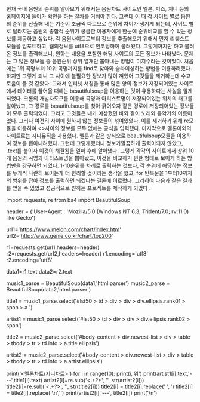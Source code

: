 현재 국내 음원의 순위를 알아보기 위해서는 음원차트 사이트인 멜론, 벅스, 지니 등의 홈페이지에 들어가 확인을 하는 절차를 거쳐야 한다. 그런데 이 때 각 사이트 별로 음원 의 순위를 산출해 내는 기준이 조금씩 다르므로 순위에 차이가 생기게 되는데, 사이트 별로 달라지는 음원의 종합적 순위가 궁금한 이용자에게 한눈에 순위비교를 할 수 있는 정보를 제공하고 싶었다. 
 각 음원사이트로부터 정보를 추출해오기 위해서 먼저 리퀘스트 모듈을 임포트하고, 웹의정보를 utf8으로 인코딩하여 불러왔다. 그렇게까지만 하고 불러온 정보를 출력해보니, 원하는 내용을 포함한 해당 사이트의 모든 정보가 나타났다. 문제는 그 많은 정보들 중 음원순위 상위 열개만 뽑아내는 방법이 미지수라는 것이었다. 처음에는 1위 곡명부터 10위 곡명까지를 find로 찾아와 슬라이싱하는 방법을 이용하려했다. 하지만 그렇게 되니 그 사이에 불필요한 정보가 많이 껴있어 그것들을 제거하는데 수고로움이 들 것 같았다. 그래서 인터넷 서칭을 통해 많은 양의 정보가 저장되어있는 사이트에서 데이터를 끌어올 때에는 beautifulsoup을 이용하는 것이 유용하다는 사실을 알게 되었다. 크롬의 개발자도구를 이용해 곡명과 아티스트명이 저장되어있는 위치의 태그를 알아냈고, 그 경로를 beautifulsoup를 찾아 긁어오자 같은 경로에 저장되어있는 정보들이 모두 출력되었다. 그리고 그것들은 내가 예상했던 바와 같이 노래와 음악가의 이름이었다. 그러나 여전히 사이에 원하지 않는 정보들이 섞여있었다. 이를 제거하기 위해 re모듈을 이용하여 <>사이의 정보를 모두 없애는 공식을 입력했다. 마지막으로 
멜론이외의 사이트로는 지니뮤직을 사용했다. 멜론과 같은 방식으로 beautifulsoup모듈을 이용하여 정보를 뽑아내려했다. 그런데  그렇게했더니 정보가깔끔하게 출력이되지 않았고, .text를 붙이자 이것이 해결됨을 얼마 후에 알아냈다.  그렇게 각각의 사이트에서 상위 10개 음원의 곡명과 아티스트명을 뽑아왔고, 이것을 비교하기 편한 형태로 보이게 하는 방법만을 강구하면 되었다. 1-10순위를 차례로 출력하는 것보다, 각 순위에 해당하는 정보를 두개씩 나란히 보이는게 더 편리할 것이라는 생각을 했고, for 반복문을 1부터10까지의 범위를 잡아 정보를 출력하면 되겠다는 결론에 이르렀다.
그리하여 다음과 같은 결과를 얻을 수 있었고 성공적으로 원하는 프로젝트를 제작하게 되었다 .


import requests, re
from bs4 import BeautifulSoup

header = {'User-Agent': 'Mozilla/5.0 (Windows NT 6.3; Trident/7.0; rv:11.0) like Gecko'}

url1='https://www.melon.com/chart/index.htm'
url2='http://www.genie.co.kr/chart/top200'

r1=requests.get(url1,headers=header)
r2=requests.get(url2,headers=header)
r1.encoding='utf8'
r2.encoding='utf8'


data1=r1.text
data2=r2.text



music1_parse = BeautifulSoup(data1,'html.parser')
music2_parse = BeautifulSoup(data2,'html.parser')

title1 = music1_parse.select('#lst50 > td > div > div > div.ellipsis.rank01 > span > a ')

artist1 = music1_parse.select('#lst50 > td > div > div > div.ellipsis.rank02 > span')

title2 = music2_parse.select('#body-content > div.newest-list > div > table > tbody > tr > td.info > a.title.ellipsis')

artist2 = music2_parse.select('#body-content > div.newest-list > div > table > tbody > tr > td.info > a.artist.ellipsis')

print('<멜론차트/지니차트>')
for i in range(10):
    print(i,'위')
    print(artist1[i].text,'---',title1[i].text)
    artist2[i]=re.sub('<.+?>', '', str(artist2[i]))
    title2[i]=re.sub('<.+?>', '', str(title2[i]))
    title2[i] = title2[i].replace(' ','')
    title2[i] = title2[i].replace('\n','')
    print(artist2[i],'---', title2[i])
    print('\n')
